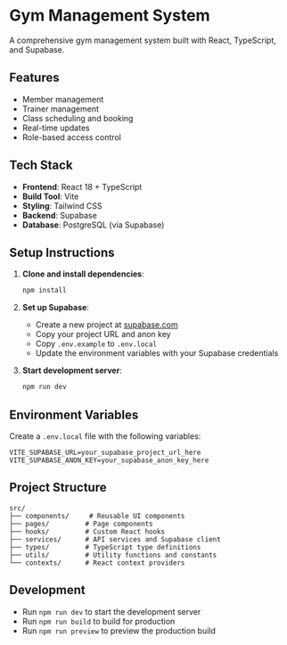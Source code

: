 # Gym Management System

A comprehensive gym management system built with React, TypeScript, and Supabase.

## Features

- Member management
- Trainer management
- Class scheduling and booking
- Real-time updates
- Role-based access control

## Tech Stack

- **Frontend**: React 18 + TypeScript
- **Build Tool**: Vite
- **Styling**: Tailwind CSS
- **Backend**: Supabase
- **Database**: PostgreSQL (via Supabase)

## Setup Instructions

1. **Clone and install dependencies**:
   ```bash
   npm install
   ```

2. **Set up Supabase**:
   - Create a new project at [supabase.com](https://supabase.com)
   - Copy your project URL and anon key
   - Copy `.env.example` to `.env.local`
   - Update the environment variables with your Supabase credentials

3. **Start development server**:
   ```bash
   npm run dev
   ```

## Environment Variables

Create a `.env.local` file with the following variables:

```env
VITE_SUPABASE_URL=your_supabase_project_url_here
VITE_SUPABASE_ANON_KEY=your_supabase_anon_key_here
```

## Project Structure

```
src/
├── components/     # Reusable UI components
├── pages/         # Page components
├── hooks/         # Custom React hooks
├── services/      # API services and Supabase client
├── types/         # TypeScript type definitions
├── utils/         # Utility functions and constants
└── contexts/      # React context providers
```

## Development

- Run `npm run dev` to start the development server
- Run `npm run build` to build for production
- Run `npm run preview` to preview the production build